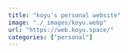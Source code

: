 ```yaml
---
title: "koyu's personal website"
image: "./_images/koyu.webp"
url: "https://web.koyu.space/"
categories: ["personal"]
---
```

